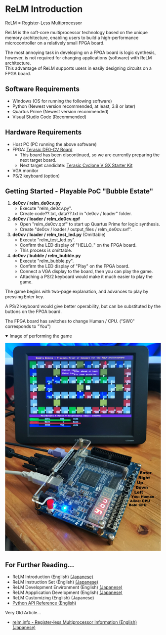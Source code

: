 # ReLM Introduction

ReLM = Register-Less Multiprocessor

ReLM is the soft-core multiprocessor technology based on the unique memory architecture, enabling users to build a high-performance microcontroller on a relatively small FPGA board.

The most annoying task in developing on a FPGA board is logic synthesis, however, is not required for changing applications (software) with ReLM architecture.  
This advantage of ReLM supports users in easily designing circuits on a FPGA board. 

## Software Requirements

* Windows (OS for running the following software)
* Python (Newest version recommended, at least, 3.8 or later)
* Quartus Prime (Newest version recommended)
* Visual Studio Code (Recommended)

## Hardware Requirements

* Host PC (PC running the above software)
* FPGA: [Terasic DE0-CV Board](https://www.terasic.com.tw/cgi-bin/page/archive.pl?Language=English&CategoryNo=183&No=921)
  * This board has been discontinued, so we are currently preparing the next target board.
  * Next target candidate: [Terasic Cyclone V GX Starter Kit](https://www.terasic.com.tw/cgi-bin/page/archive.pl?Language=English&CategoryNo=167&No=830)
* VGA monitor
* PS/2 keyboard (option)

## Getting Started - Playable PoC "Bubble Estate"

1. __de0cv / relm_de0cv.py__
   * Execute "relm_de0cv.py".
   * Create code??.txt, data??.txt in "de0cv / loader" folder.
2. __de0cv / loader / relm_de0cv.qpf__
   * Open "relm_de0cv.qpf" to start up Quartus Prime for logic synthesis.
   * Create "de0cv / loader / output_files / relm_de0cv.svf".
3. __de0cv / loader / relm_test_led.py__ (Omittable)
   * Execute "relm_test_led.py".
   * Confirm the LED display of "HELLO_" on the FPGA board.
   * This process is omittable.
4. __de0cv / bubble / relm_bubble.py__
   * Execute "relm_bubble.py".
   * Confirm the LED display of "Play"  on the FPGA board.
   * Connect a VGA display to the board, then you can play the game. 
   * Attaching a PS/2 keyboard would make it much easier to play the game.

The game begins with two-page explanation, and advances to play by pressing Enter key.

A PS/2 keyboard would give better operability, but can be substituted by the buttons on the FPGA board.

The FPGA board has switches to change Human / CPU. ("SW0" corresponds to "You")

<details open><summary>Image of performing the game</summary>

![](bubble_fpga.jpg)
</details>

## For Further Reading...

* ReLM Introduction (English) [(Japanese)](relm_j.md)
* ReLM Instruction Set (English) [(Japanese)](relm_isa_j.md)
* ReLM Development Environment (English) [(Japanese)](relm_sdk_j.md)
* ReLM Appplication Development (English) [(Japanese)](relm_app_j.md)
* ReLM Customizing (English) (Japanese)
* [Python API Reference (English)](relm_api.md)

Very Old Article...
* [relm.info - Register-less Multiprocessor Information (English)](http://relm.info/en/) [(Japanese)](http://relm.info/)
